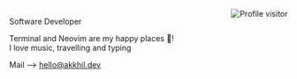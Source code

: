 <a href="https://akkhil.dev">
  <img align="right" src="https://komarev.com/ghpvc/?username=akhil683&label=Visitors&color=0e75b6&style=flat" alt="Profile visitor" />
</a>

Software Developer

Terminal and Neovim are my happy places 🚀! <br />
I love music, travelling and typing <br />

Mail --> hello@akkhil.dev <br />
